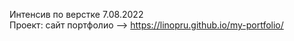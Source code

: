 Интенсив по верстке 7.08.2022 <br>
Проект: сайт портфолио --> https://linopru.github.io/my-portfolio/
